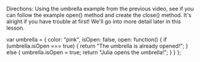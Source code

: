 Directions:
Using the umbrella example from the previous video, see if you can follow the example open() method and create the close() method. It's alright if you have trouble at first! We'll go into more detail later in this lesson.

var umbrella = {
  color: "pink",
  isOpen: false,
  open: function() {
    if (umbrella.isOpen === true) {
      return "The umbrella is already opened!";
    } else {
      umbrella.isOpen = true;
      return "Julia opens the umbrella!";
    }
   }
};
